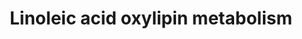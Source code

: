 ---
annotations:
- id: PW:0000010
  parent: classic metabolic pathway
  type: Pathway Ontology
  value: lipid metabolic pathway
- id: PW:0000002
  parent: classic metabolic pathway
  type: Pathway Ontology
  value: classic metabolic pathway
authors:
- Lcayer
- Eweitz
description: Linoleic acid (LA) oxylipin metabolism
last-edited: 2021-11-17
organisms:
- Homo sapiens
redirect_from:
- /index.php/Pathway:WP5137
- /instance/WP5137
- /instance/WP5137_r120230
revision: r120230
schema-jsonld:
- '@context': https://schema.org/
  '@id': https://wikipathways.github.io/pathways/WP5137.html
  '@type': Dataset
  creator:
    '@type': Organization
    name: WikiPathways
  description: Linoleic acid (LA) oxylipin metabolism
  keywords:
  - 12(13)-EpOME
  - 12,13-DiHOME
  - 13-HODE
  - 13-HpODE
  - 13-OxoODE
  - 9(10)-EpOME
  - 9,10,13-TriHOME
  - 9,10-DiHOME
  - 9,12,13-TriHOME
  - 9-HODE
  - 9-HpODE
  - 9-OxoODE
  - ALOX15
  - ALOX5
  - Linoleic acid
  - cytochrome P450
  - sEH
  license: CC0
  name: Linoleic acid oxylipin metabolism
seo: CreativeWork
title: Linoleic acid oxylipin metabolism
wpid: WP5137
---